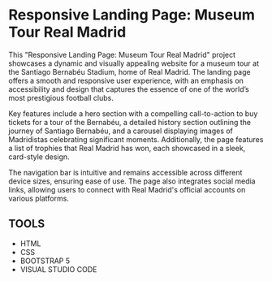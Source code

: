 # Responsive Landing Page: Museum Tour Real Madrid

This "Responsive Landing Page: Museum Tour Real Madrid" project showcases a dynamic and visually appealing website for a museum tour at the Santiago Bernabéu Stadium, home of Real Madrid. The landing page offers a smooth and responsive user experience, with an emphasis on accessibility and design that captures the essence of one of the world’s most prestigious football clubs.

Key features include a hero section with a compelling call-to-action to buy tickets for a tour of the Bernabéu, a detailed history section outlining the journey of Santiago Bernabéu, and a carousel displaying images of Madridistas celebrating significant moments. Additionally, the page features a list of trophies that Real Madrid has won, each showcased in a sleek, card-style design.

The navigation bar is intuitive and remains accessible across different device sizes, ensuring ease of use. The page also integrates social media links, allowing users to connect with Real Madrid's official accounts on various platforms.

## TOOLS

- HTML
- CSS
- BOOTSTRAP 5
- VISUAL STUDIO CODE
